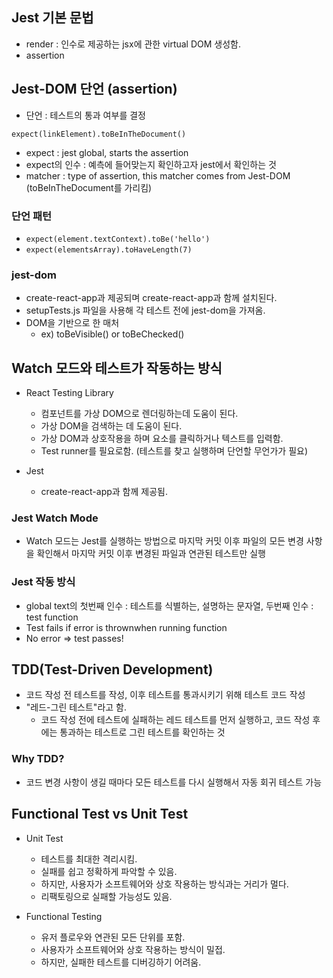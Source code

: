 ## Jest 기본 문법

- render : 인수로 제공하는 jsx에 관한 virtual DOM 생성함.
- assertion

## Jest-DOM 단언 (assertion)

- 단언 : 테스트의 통과 여부를 결정

`expect(linkElement).toBeInTheDocument()`

- expect : jest global, starts the assertion
- expect의 인수 : 예측에 들어맞는지 확인하고자 jest에서 확인하는 것
- matcher : type of assertion, this matcher comes from Jest-DOM (toBeInTheDocument를 가리킴)

### 단언 패턴

- `expect(element.textContext).toBe('hello')`
- `expect(elementsArray).toHaveLength(7)`

### jest-dom

- create-react-app과 제공되며 create-react-app과 함께 설치된다.
- setupTests.js 파일을 사용해 각 테스트 전에 jest-dom을 가져옴.
- DOM을 기반으로 한 매처
  - ex) toBeVisible() or toBeChecked()

## Watch 모드와 테스트가 작동하는 방식

- React Testing Library

  - 컴포넌트를 가상 DOM으로 렌더링하는데 도움이 된다.
  - 가상 DOM을 검색하는 데 도움이 된다.
  - 가상 DOM과 상호작용을 하며 요소를 클릭하거나 텍스트를 입력함.
  - Test runner를 필요로함. (테스트를 찾고 실행하며 단언할 무언가가 필요)

- Jest
  - create-react-app과 함께 제공됨.

### Jest Watch Mode

- Watch 모드는 Jest를 실행하는 방법으로 마지막 커밋 이후 파일의 모든 변경 사항을 확인해서 마지막 커밋 이후 변경된 파일과 연관된 테스트만 실행

### Jest 작동 방식

- global text의 첫번째 인수 : 테스트를 식별하는, 설명하는 문자열, 두번째 인수 : test function
- Test fails if error is thrownwhen running function
- No error => test passes!

## TDD(Test-Driven Development)

- 코드 작성 전 테스트를 작성, 이후 테스트를 통과시키기 위해 테스트 코드 작성
- "레드-그린 테스트"라고 함.
  - 코드 작성 전에 테스트에 실패하는 레드 테스트를 먼저 실행하고, 코드 작성 후에는 통과하는 테스트로 그린 테스트를 확인하는 것

### Why TDD?

- 코드 변경 사항이 생길 때마다 모든 테스트를 다시 실행해서 자동 회귀 테스트 가능

## Functional Test vs Unit Test

- Unit Test

  - 테스트를 최대한 격리시킴.
  - 실패를 쉽고 정확하게 파악할 수 있음.
  - 하지만, 사용자가 소프트웨어와 상호 작용하는 방식과는 거리가 멀다.
  - 리팩토링으로 실패할 가능성도 있음.

- Functional Testing
  - 유저 플로우와 연관된 모든 단위를 포함.
  - 사용자가 소프트웨어와 상호 작용하는 방식이 밀접.
  - 하지만, 실패한 테스트를 디버깅하기 어려움.
